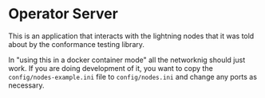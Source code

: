 # Operator Server

This is an application that interacts with the lightning nodes that it was told about by the conformance testing library.

In "using this in a docker container mode" all the networknig should just work.  If you are doing development of it, you want to copy the `config/nodes-example.ini` file to `config/nodes.ini` and change any ports as necessary.